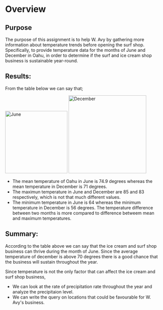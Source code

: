 # Overview
## Purpose 
The purpose of this assignment is to help W. Avy by gathering more information about temperature trends before opening the surf shop. Specifically, to provide temperature data for the months of June and December in Oahu, in order to determine if the surf and ice cream shop business is sustainable year-round.
## Results:
From the table below we can say that;

<img width="200" alt="June" src="https://user-images.githubusercontent.com/85364095/131037463-be793fb4-42e7-4f44-8cf0-be101a1cf2ad.png"> <img width="250" alt="December" src="https://user-images.githubusercontent.com/85364095/131037486-f35205fe-b673-4d6b-bdae-2dfff94ff6dc.png">




- The mean temperature of Oahu in June is 74.9 degrees whereas the mean temperature in December is 71 degrees.
- The maximun temperature in June and December are 85 and 83 respectively, which is not that much different values.
- The minimum temperature in June is 64 whereas the minimum temperature in December is 56 degrees. The temperature difference between two months is more compared to difference betweem mean and maximum temperatures.

## Summary: 
According to the table above we can say that the ice cream and surf shop business can thrive during the month of June. Since the average temperature of december is above 70 degrees there is a good chance that the business will sustain throughout the year. 

Since temperature is not the only factor that can affect the ice cream and surf shop business,
- We can look at the rate of precipitation rate throughout the year and analyze the precipitaion level.
- We can write the query on locations that could be favourable for W. Avy's business.





